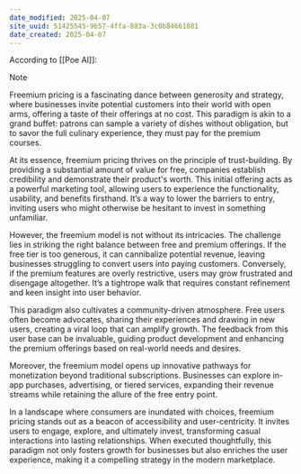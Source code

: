 ```yaml
---
date_modified: 2025-04-07
site_uuid: 51425545-9657-4ffa-883a-3c0b84661081
date_created: 2025-04-07
---
```


According to [[Poe AI]]:

> [!NOTE]
> 
> Freemium pricing is a fascinating dance between generosity and strategy, where businesses invite potential customers into their world with open arms, offering a taste of their offerings at no cost. This paradigm is akin to a grand buffet: patrons can sample a variety of dishes without obligation, but to savor the full culinary experience, they must pay for the premium courses.
> 
> At its essence, freemium pricing thrives on the principle of trust-building. By providing a substantial amount of value for free, companies establish credibility and demonstrate their product's worth. This initial offering acts as a powerful marketing tool, allowing users to experience the functionality, usability, and benefits firsthand. It’s a way to lower the barriers to entry, inviting users who might otherwise be hesitant to invest in something unfamiliar.
> 
> However, the freemium model is not without its intricacies. The challenge lies in striking the right balance between free and premium offerings. If the free tier is too generous, it can cannibalize potential revenue, leaving businesses struggling to convert users into paying customers. Conversely, if the premium features are overly restrictive, users may grow frustrated and disengage altogether. It’s a tightrope walk that requires constant refinement and keen insight into user behavior.
> 
> This paradigm also cultivates a community-driven atmosphere. Free users often become advocates, sharing their experiences and drawing in new users, creating a viral loop that can amplify growth. The feedback from this user base can be invaluable, guiding product development and enhancing the premium offerings based on real-world needs and desires.
> 
> Moreover, the freemium model opens up innovative pathways for monetization beyond traditional subscriptions. Businesses can explore in-app purchases, advertising, or tiered services, expanding their revenue streams while retaining the allure of the free entry point.
> 
> In a landscape where consumers are inundated with choices, freemium pricing stands out as a beacon of accessibility and user-centricity. It invites users to engage, explore, and ultimately invest, transforming casual interactions into lasting relationships. When executed thoughtfully, this paradigm not only fosters growth for businesses but also enriches the user experience, making it a compelling strategy in the modern marketplace.